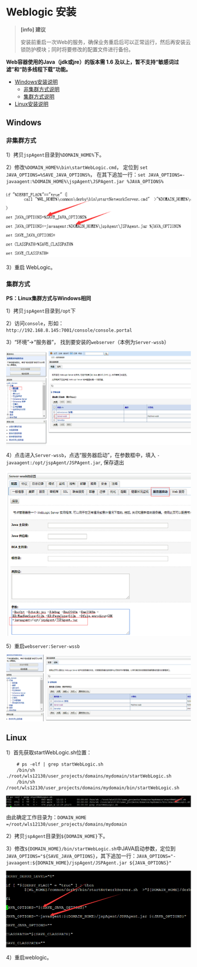 # Weblogic 安装

> **\[info\] 建议**
>
> 安装前重启一次Web的服务，确保业务重启后可以正常运行，然后再安装云锁防护模块；同时将要修改的配置文件进行备份。

**Web容器使用的Java（jdk或jre）的版本需 1.6 及以上，暂不支持“敏感词过滤”和“防多线程下载”功能。**

* [Windows安装说明](weblogic.md#windows)
  * [非集群方式说明](weblogic.md#非集群方式)
  * [集群方式说明](weblogic.md#集群方式)
* [Linux安装说明](weblogic.md#linux)

## Windows

### 非集群方式

1）拷贝`jspAgent`目录到`%DOMAIN_HOME%`下。

2）修改`%DOMAIN_HOME%\bin\startWebLogic.cmd`， 定位到 `set JAVA_OPTIONS=%SAVE_JAVA_OPTIONS%`， 在其下追加一行：`set JAVA_OPTIONS=-javaagent:%DOMAIN_HOME%\jspAgent\JSPAgent.jar %JAVA_OPTIONS%`

![](../../.gitbook/assets/WeblogicW01.png)

3）重启 WebLogic。

### 集群方式

**PS：Linux集群方式与Windows相同**

1）拷贝`jspAgent`目录到`/opt`下

2）访问`console`，形如： `http://192.168.8.145:7001/console/console.portal`

3）“环境”-&gt;“服务器”， 找到要安装的`webserver`（本例为`Server-wssb`）

![](../../.gitbook/assets/WeblogicW02.png)

4）点击进入`Server-wssb`，点选“服务器启动”，在参数框中，填入 `-javaagent:/opt/jspAgent/JSPAgent.jar`, 保存退出

![](../../.gitbook/assets/WeblogicW03.png)

5）重启`webserver:Server-wssb`

![](../../.gitbook/assets/WeblogicW04.png)

## Linux

1）首先获取startWebLogic.sh位置：

```text
    # ps -elf | grep startWebLogic.sh
    /bin/sh ./root/wls12130/user_projects/domains/mydomain/startWebLogic.sh
    /bin/sh /root/wls12130/user_projects/domains/mydomain/bin/startWebLogic.sh
```

![](../../.gitbook/assets/WeblogicL01.png)

由此确定工作目录为：`DOMAIN_HOME =/root/wls12130/user_projects/domains/mydomain`

2）拷贝`jspAgent`目录到`${DOMAIN_HOME}`下。

3）修改`${DOMAIN_HOME}/bin/startWebLogic.sh`中JAVA启动参数，定位到 `JAVA_OPTIONS="${SAVE_JAVA_OPTIONS}`，其下追加一行：`JAVA_OPTIONS="-javaagent:${DOMAIN_HOME}/jspAgent/JSPAgent.jar ${JAVA_OPTIONS}"`

![](../../.gitbook/assets/WeblogicL02.png)

4）重启weblogic。

